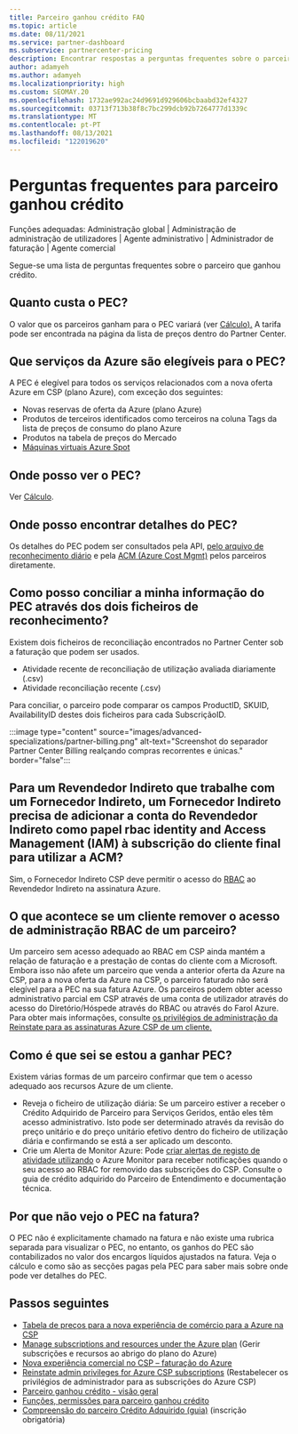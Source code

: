 ```yaml
---
title: Parceiro ganhou crédito FAQ
ms.topic: article
ms.date: 08/11/2021
ms.service: partner-dashboard
ms.subservice: partnercenter-pricing
description: Encontrar respostas a perguntas frequentes sobre o parceiro ganhou crédito (PEC).
author: adamyeh
ms.author: adamyeh
ms.localizationpriority: high
ms.custom: SEOMAY.20
ms.openlocfilehash: 1732ae992ac24d9691d929606bcbaabd32ef4327
ms.sourcegitcommit: 03713f713b38f8c7bc299dcb92b7264777d1339c
ms.translationtype: MT
ms.contentlocale: pt-PT
ms.lasthandoff: 08/13/2021
ms.locfileid: "122019620"
---
```

# <a name="frequently-asked-questions-for-partner-earned-credit"></a>Perguntas frequentes para parceiro ganhou crédito

Funções adequadas: Administração global | Administração de administração de utilizadores | Agente administrativo | Administrador de faturação | Agente comercial

Segue-se uma lista de perguntas frequentes sobre o parceiro que ganhou crédito.

## <a name="how-much-is-pec"></a>Quanto custa o PEC?

O valor que os parceiros ganham para o PEC variará (ver [Cálculo).](partner-earned-credit-explanation.md#calculation) A tarifa pode ser encontrada na página da lista de preços dentro do Partner Center.

## <a name="what-azure-services-are-eligible-for-pec"></a>Que serviços da Azure são elegíveis para o PEC?

A PEC é elegível para todos os serviços relacionados com a nova oferta Azure em CSP (plano Azure), com exceção dos seguintes: 
- Novas reservas de oferta da Azure (plano Azure)
- Produtos de terceiros identificados como terceiros na coluna Tags da lista de preços de consumo do plano Azure
- Produtos na tabela de preços do Mercado
- [Máquinas virtuais Azure Spot](https://partner.microsoft.com/resources/collection/azure-spot-in-csp#/)

## <a name="where-can-i-see-pec"></a>Onde posso ver o PEC?

Ver [Cálculo](partner-earned-credit-explanation.md#calculation).

## <a name="where-can-i-find-pec-details"></a>Onde posso encontrar detalhes do PEC?

Os detalhes do PEC podem ser consultados pela API, [pelo arquivo de reconhecimento diário](partner-earned-credit-explanation.md#calculation) e pela [ACM (Azure Cost Mgmt)](partner-earned-credit-explanation.md#azure-cost-management-and-pec) pelos parceiros diretamente.

## <a name="how-can-i-reconcile-my-pec-information-across-the-two-recon-files"></a>Como posso conciliar a minha informação do PEC através dos dois ficheiros de reconhecimento?

Existem dois ficheiros de reconciliação encontrados no Partner Center sob a faturação que podem ser usados.

- Atividade recente de reconciliação de utilização avaliada diariamente (.csv)
- Atividade reconciliação recente (.csv)

Para conciliar, o parceiro pode comparar os campos ProductID, SKUID, AvailabilityID destes dois ficheiros para cada SubscriçãoID.

:::image type="content" source="images/advanced-specializations/partner-billing.png" alt-text="Screenshot do separador Partner Center Billing realçando compras recorrentes e únicas." border="false":::

## <a name="for-an-indirect-reseller-working-with-an-indirect-provider-does-an-indirect-provider-need-to-add-the-indirect-resellers-account-as-an-rbac-identity-and-access-management-iam-role-to-the-end-customers-subscription-in-order-to-utilize-acm"></a>Para um Revendedor Indireto que trabalhe com um Fornecedor Indireto, um Fornecedor Indireto precisa de adicionar a conta do Revendedor Indireto como papel rbac identity and Access Management (IAM) à subscrição do cliente final para utilizar a ACM?

Sim, o Fornecedor Indireto CSP deve permitir o acesso do [RBAC](/azure/role-based-access-control/overview) ao Revendedor Indireto na assinatura Azure.

## <a name="what-happens-if-a-customer-removes-a-partners-rbac-admin-access"></a>O que acontece se um cliente remover o acesso de administração RBAC de um parceiro?

Um parceiro sem acesso adequado ao RBAC em CSP ainda mantém a relação de faturação e a prestação de contas do cliente com a Microsoft. Embora isso não afete um parceiro que venda a anterior oferta da Azure na CSP, para a nova oferta da Azure na CSP, o parceiro faturado não será elegível para a PEC na sua fatura Azure. Os parceiros podem obter acesso administrativo parcial em CSP através de uma conta de utilizador através do acesso do Diretório/Hóspede através do RBAC ou através do Farol Azure. Para obter mais informações, consulte [os privilégios de administração da Reinstate para as assinaturas Azure CSP de um cliente.](revoke-reinstate-csp.md)

## <a name="how-do-i-know-if-im-earning-pec"></a>Como é que sei se estou a ganhar PEC?

Existem várias formas de um parceiro confirmar que tem o acesso adequado aos recursos Azure de um cliente.

- Reveja o ficheiro de utilização diária: Se um parceiro estiver a receber o Crédito Adquirido de Parceiro para Serviços Geridos, então eles têm acesso administrativo. Isto pode ser determinado através da revisão do preço unitário e do preço unitário efetivo dentro do ficheiro de utilização diária e confirmando se está a ser aplicado um desconto.
- Crie um Alerta de Monitor Azure: Pode [criar alertas de registo de atividade utilizando](/azure/azure-monitor/platform/alerts-activity-log) o Azure Monitor para receber notificações quando o seu acesso ao RBAC for removido das subscrições do CSP. Consulte o guia de crédito adquirido do Parceiro de Entendimento e documentação técnica.

## <a name="why-dont-i-see-pec-on-the-invoice"></a>Por que não vejo o PEC na fatura?

O PEC não é explicitamente chamado na fatura e não existe uma rubrica separada para visualizar o PEC, no entanto, os ganhos do PEC são contabilizados no valor dos encargos líquidos ajustados na fatura. Veja o cálculo e como são as secções pagas pela PEC para saber mais sobre onde pode ver detalhes do PEC.

## <a name="next-steps"></a>Passos seguintes

- [Tabela de preços para a nova experiência de comércio para a Azure na CSP](azure-plan-price-list.md)
- [Manage subscriptions and resources under the Azure plan](azure-plan-manage.md) (Gerir subscrições e recursos ao abrigo do plano do Azure)
- [Nova experiência comercial no CSP – faturação do Azure](azure-plan-billing.md)
- [Reinstate admin privileges for Azure CSP subscriptions](revoke-reinstate-csp.md) (Restabelecer os privilégios de administrador para as subscrições do Azure CSP)
- [Parceiro ganhou crédito - visão geral](partner-earned-credit.md)
- [Funções, permissões para parceiro ganhou crédito](azure-roles-perms-pec.md)
- [Compreensão do parceiro Crédito Adquirido (guia)](https://partner.microsoft.com/resources/detail/understanding-partner-earned-credit-pdf) (inscrição obrigatória)
